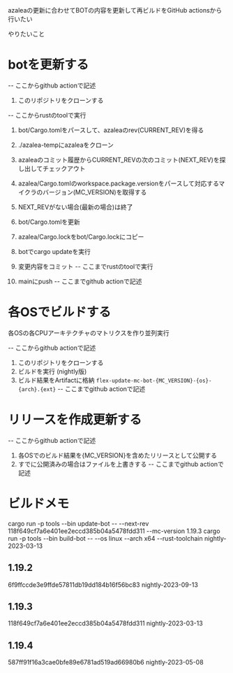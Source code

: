 
azaleaの更新に合わせてBOTの内容を更新して再ビルドをGitHub actionsから行いたい

やりたいこと

# botを更新する

-- ここからgithub actionで記述
1. このリポジトリをクローンする

-- ここからrustのtoolで実行
1. bot/Cargo.tomlをパースして、azaleaのrev(CURRENT_REV)を得る
2. ./azalea-tempにazaleaをクローン
3. azaleaのコミット履歴からCURRENT_REVの次のコミット(NEXT_REV)を探し出してチェックアウト
4. azalea/Cargo.tomlのworkspace.package.versionをパースして対応するマイクラのバージョン(MC_VERSION)を取得する
5. NEXT_REVがない場合(最新の場合)は終了
6. bot/Cargo.tomlを更新
7. azalea/Cargo.lockをbot/Cargo.lockにコピー
8. botでcargo updateを実行
9. 変更内容をコミット
-- ここまでrustのtoolで実行

9. mainにpush
-- ここまでgithub actionで記述

# 各OSでビルドする

各OSの各CPUアーキテクチャのマトリクスを作り並列実行

-- ここからgithub actionで記述
1. このリポジトリをクローンする
2. ビルドを実行 (nightly版)
3. ビルド結果をArtifactに格納 `flex-update-mc-bot-{MC_VERSION}-{os}-{arch}.{ext}`
-- ここまでgithub actionで記述

# リリースを作成更新する

-- ここからgithub actionで記述
1. 各OSでのビルド結果を{MC_VERSION}を含めたリリースとして公開する
2. すでに公開済みの場合はファイルを上書きする
-- ここまでgithub actionで記述


# ビルドメモ
cargo run -p tools --bin update-bot -- --next-rev 118f649cf7a6e401ee2eccd385b04a5478fdd311 --mc-version 1.19.3
cargo run -p tools --bin build-bot -- --os linux --arch x64 --rust-toolchain nightly-2023-03-13



## 1.19.2
6f9ffccde3e9ffde57811db19dd184b16f56bc83
nightly-2023-09-13

## 1.19.3
118f649cf7a6e401ee2eccd385b04a5478fdd311
nightly-2023-03-13

## 1.19.4
587ff91f16a3cae0bfe89e6781ad519ad66980b6
nightly-2023-05-08

